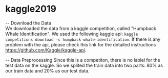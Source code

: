 # kaggle2019

-- Download the Data  
We downloaded the data from a kaggle competition, called "Humpback Whale Identification". We used the following kaggle api: `kaggle competitions download -c humpback-whale-identification`. If there is any problem with the api, please check this link for the detailed instructions https://github.com/Kaggle/kaggle-api.  

-- Data Preprocessing
Since this is a competiton, there is no lablel for the test data on the kaggle. So we splited the train data into two parts: 80% as our train data and 20% as our test data. 
